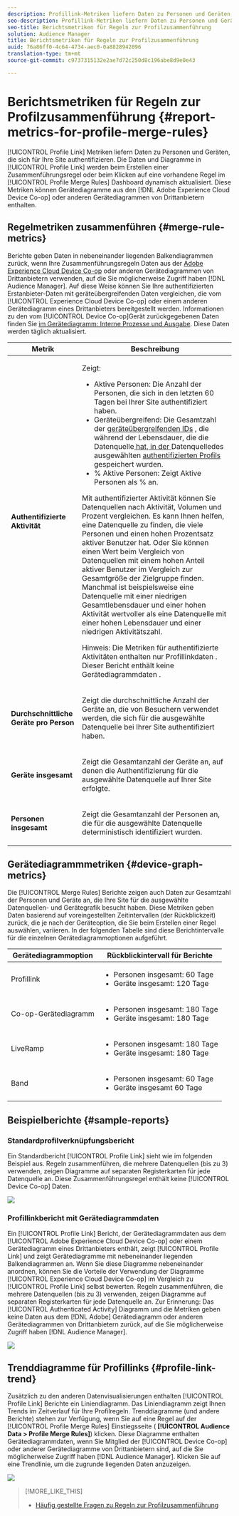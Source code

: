 ```yaml
---
description: Profillink-Metriken liefern Daten zu Personen und Geräten, die sich für Ihre Site authentifizieren. Die Daten und Diagramme in Profillink werden dynamisch aktualisiert, wenn Sie eine Zusammenführungsregel erstellen oder wenn Sie im Dashboard Regeln zur Profilzusammenführung auf eine vorhandene Regel klicken. Diese Metriken können Gerätediagramme aus der Adobe Experience Cloud-Gerätekooperation oder anderen Gerätediagrammen von Drittanbietern enthalten.
seo-description: Profillink-Metriken liefern Daten zu Personen und Geräten, die sich für Ihre Site authentifizieren. Die Daten und Diagramme in Profillink werden dynamisch aktualisiert, wenn Sie eine Zusammenführungsregel erstellen oder wenn Sie im Dashboard Regeln zur Profilzusammenführung auf eine vorhandene Regel klicken. Diese Metriken können Gerätediagramme aus der Adobe Experience Cloud-Gerätekooperation oder anderen Gerätediagrammen von Drittanbietern enthalten.
seo-title: Berichtsmetriken für Regeln zur Profilzusammenführung
solution: Audience Manager
title: Berichtsmetriken für Regeln zur Profilzusammenführung
uuid: 76a86ff0-4c64-4734-aec0-0a8828942096
translation-type: tm+mt
source-git-commit: c9737315132e2ae7d72c250d8c196abe8d9e0e43

---
```



#  Berichtsmetriken für Regeln zur Profilzusammenführung {#report-metrics-for-profile-merge-rules}

[!UICONTROL Profile Link] Metriken liefern Daten zu Personen und Geräten, die sich für Ihre Site authentifizieren. Die Daten und Diagramme in [!UICONTROL Profile Link] werden beim Erstellen einer Zusammenführungsregel oder beim Klicken auf eine vorhandene Regel im [!UICONTROL Profile Merge Rules] Dashboard dynamisch aktualisiert. Diese Metriken können Gerätediagramme aus den [!DNL Adobe Experience Cloud Device Co-op] oder anderen Gerätediagrammen von Drittanbietern enthalten.

## Regelmetriken zusammenführen {#merge-rule-metrics}

Berichte geben Daten in nebeneinander liegenden Balkendiagrammen zurück, wenn Ihre Zusammenführungsregeln Daten aus der [Adobe Experience Cloud Device Co-op](https://marketing.adobe.com/resources/help/en_US/mcdc/) oder anderen Gerätediagrammen von Drittanbietern verwenden, auf die Sie möglicherweise Zugriff haben [!DNL Audience Manager]. Auf diese Weise können Sie Ihre authentifizierten Erstanbieter-Daten mit geräteübergreifenden Daten vergleichen, die vom [!UICONTROL Experience Cloud Device Co-op] oder einem anderen Gerätediagramm eines Drittanbieters bereitgestellt werden. Informationen zu den vom [!UICONTROL Device Co-op]Gerät zurückgegebenen Daten finden Sie [im Gerätediagramm: Interne Prozesse und Ausgabe](https://marketing.adobe.com/resources/help/en_US/mcdc/mcdc-processes.html). Diese Daten werden täglich aktualisiert.

<table id="table_A7FB2F9804F84AC8A6DD05C0E6EE7555"> 
 <thead> 
  <tr> 
   <th colname="col1" class="entry"> Metrik </th> 
   <th colname="col2" class="entry"> Beschreibung </th> 
  </tr> 
 </thead>
 <tbody> 
  <tr> 
   <td colname="col1"> <p> <b><span class="wintitle"> Authentifizierte Aktivität</span></b> </p> </td> 
   <td colname="col2"> <p>Zeigt: </p> 
    <ul id="ul_7F7373919A4A49028EF4BF7B28D9F8E9"> 
     <li id="li_FE2F93C496D64ED8928B3E522C9585EA"> <span class="wintitle"> Aktive Personen</span>: Die Anzahl der Personen, die sich in den letzten 60 Tagen bei Ihrer Site authentifiziert haben. </li> 
     <li id="li_60CFD26EE68B442683C0ED5FED1A79C8"> <span class="wintitle"> Geräteübergreifend</span>: Die Gesamtzahl der <a href="../../features/profile-merge-rules/merge-rules-start.md#create-data-source"> geräteübergreifenden IDs</a> , die während der Lebensdauer, die die Datenquelle<a href="../../features/manage-datasources.md#create-data-source"> hat, in der </a> Datenquelledes ausgewählten <a href="../../features/profile-merge-rules/merge-rule-definitions.md"> authentifizierten Profils</a> gespeichert wurden. </li> 
     <li id="li_F2F07B6A326C4A18B79A0CF2C47D9677"> <span class="wintitle"> % Aktive Personen</span>: Zeigt <span class="wintitle"> Aktive Personen</span> als % an. </li> 
    </ul> <p> <span class="wintitle"> Mit authentifizierter Aktivität</span> können Sie Datenquellen nach Aktivität, Volumen und Prozent vergleichen. Es kann Ihnen helfen, eine Datenquelle zu finden, die viele Personen und einen hohen Prozentsatz aktiver Benutzer hat. Oder Sie können einen Wert beim Vergleich von Datenquellen mit einem hohen Anteil aktiver Benutzer im Vergleich zur Gesamtgröße der Zielgruppe finden. Manchmal ist beispielsweise eine Datenquelle mit einer niedrigen Gesamtlebensdauer und einer hohen Aktivität wertvoller als eine Datenquelle mit einer hohen Lebensdauer und einer niedrigen Aktivitätszahl. </p> <p> <p>Hinweis: Die <span class="wintitle"> Metriken für authentifizierte Aktivitäten</span> enthalten nur <span class="wintitle"> Profillinkdaten</span> . Dieser Bericht enthält keine <span class="wintitle"> Gerätediagrammdaten</span> . </p> </p> </td> 
  </tr> 
  <tr> 
   <td colname="col1"> <p> <b><span class="wintitle"> Durchschnittliche Geräte pro Person</span></b> </p> </td> 
   <td colname="col2"> <p> Zeigt die durchschnittliche Anzahl der Geräte an, die von Besuchern verwendet werden, die sich für die ausgewählte Datenquelle bei Ihrer Site authentifiziert haben. </p> </td> 
  </tr> 
  <tr> 
   <td colname="col1"> <p> <b><span class="wintitle"> Geräte insgesamt</span></b> </p> </td> 
   <td colname="col2"> <p>Zeigt die Gesamtanzahl der Geräte an, auf denen die Authentifizierung für die ausgewählte Datenquelle auf Ihrer Site erfolgte. </p> </td> 
  </tr> 
  <tr> 
   <td colname="col1"> <p> <b><span class="wintitle"> Personen insgesamt</span></b> </p> </td> 
   <td colname="col2"> <p>Zeigt die Gesamtanzahl der Personen an, die für die ausgewählte Datenquelle deterministisch identifiziert wurden. </p> </td> 
  </tr> 
 </tbody> 
</table>

## Gerätediagrammmetriken {#device-graph-metrics}

Die [!UICONTROL Merge Rules] Berichte zeigen auch Daten zur Gesamtzahl der Personen und Geräte an, die Ihre Site für die ausgewählte Datenquellen- und Gerätegrafik besucht haben. Diese Metriken geben Daten basierend auf voreingestellten Zeitintervallen (der Rückblickzeit) zurück, die je nach der Geräteoption, die Sie beim Erstellen einer Regel auswählen, variieren. In der folgenden Tabelle sind diese Berichtintervalle für die einzelnen Gerätediagrammoptionen aufgeführt.

<table id="table_038983EBC71F4A55BBCA99212AC5DEE6"> 
 <thead> 
  <tr> 
   <th colname="col1" class="entry"> Gerätediagrammoption </th> 
   <th colname="col2" class="entry"> Rückblickintervall für Berichte </th> 
  </tr>
 </thead>
 <tbody> 
  <tr> 
   <td colname="col1"> <p><span class="wintitle"> Profillink</span> </p> </td> 
   <td colname="col2"> <p> 
     <ul id="ul_B2FF2341573840549FFB96579F537082"> 
      <li id="li_B37323C2F2434F41B407500AC5C15447">Personen insgesamt: 60 Tage </li> 
      <li id="li_08D911224A60418BBB3CFB4E70CE73D4">Geräte insgesamt: 120 Tage </li> 
     </ul> </p> </td> 
  </tr> 
  <tr> 
   <td colname="col1"> <p><span class="wintitle"> Co-op-Gerätediagramm</span> </p> </td> 
   <td colname="col2"> <p> 
     <ul id="ul_64AD1DD89DF64703B70B973A463BA020"> 
      <li id="li_D7D3A3871F434CBFA71BE8929EB41648">Personen insgesamt: 180 Tage </li> 
      <li id="li_125D387986B2463EB310203CE5857EDA">Geräte insgesamt: 180 Tage </li> 
     </ul> </p> </td> 
  </tr> 
  <tr> 
   <td colname="col1"> <p><span class="wintitle"> LiveRamp</span> </p> </td> 
   <td colname="col2"> <p> 
     <ul id="ul_2772F3AD7E1440789B635794ECDE8DFB"> 
      <li id="li_1432363829D64615B1D349A3722D6268">Personen insgesamt: 180 Tage </li> 
      <li id="li_D5C0E3CE92524B54BBD36C73A326292B">Geräte insgesamt: 180 Tage </li> 
     </ul> </p> </td> 
  </tr> 
  <tr> 
   <td colname="col1"> <p><span class="wintitle"> Band</span> </p> </td> 
   <td colname="col2"> <p> 
     <ul id="ul_274529DB58E6442E95C6AD89BECB1362"> 
      <li id="li_67102211A72A4E47AACFE5E369793C17">Personen insgesamt: 60 Tage </li> 
      <li id="li_3E8F3DA6A7B5487895A626674DA363A5">Geräte insgesamt 60 Tage </li> 
     </ul> </p> </td> 
  </tr> 
 </tbody> 
</table>

## Beispielberichte {#sample-reports}

### Standardprofilverknüpfungsbericht

Ein Standardbericht [!UICONTROL Profile Link] sieht wie im folgenden Beispiel aus. Regeln zusammenführen, die mehrere Datenquellen (bis zu 3) verwenden, zeigen Diagramme auf separaten Registerkarten für jede Datenquelle an. Diese Zusammenführungsregel enthält keine [!UICONTROL Device Co-op] Daten.

![](assets/coop-metrics1.png)

### Profillinkbericht mit Gerätediagrammdaten

Ein [!UICONTROL Profile Link] Bericht, der Gerätediagrammdaten aus dem [!UICONTROL Adobe Experience Cloud Device Co-op] oder einem Gerätediagramm eines Drittanbieters enthält, zeigt [!UICONTROL Profile Link] und zeigt Gerätediagramme mit nebeneinander liegenden Balkendiagrammen an. Wenn Sie diese Diagramme nebeneinander anordnen, können Sie die Vorteile der Verwendung der Diagramme [!UICONTROL Experience Cloud Device Co-op] im Vergleich zu [!UICONTROL Profile Link] selbst bewerten. Regeln zusammenführen, die mehrere Datenquellen (bis zu 3) verwenden, zeigen Diagramme auf separaten Registerkarten für jede Datenquelle an. Zur Erinnerung: Das [!UICONTROL Authenticated Activity] Diagramm und die Metriken geben keine Daten aus dem [!DNL Adobe] Gerätediagramm oder anderen Gerätediagrammen von Drittanbietern zurück, auf die Sie möglicherweise Zugriff haben [!DNL Audience Manager].

![](assets/coop-metrics2.png)

## Trenddiagramme für Profillinks {#profile-link-trend}

Zusätzlich zu den anderen Datenvisualisierungen enthalten [!UICONTROL Profile Link] Berichte ein Liniendiagramm. Das Liniendiagramm zeigt Ihnen Trends im Zeitverlauf für Ihre Profilregeln. Trenddiagramme (und andere Berichte) stehen zur Verfügung, wenn Sie auf eine Regel auf der [!UICONTROL Profile Merge Rules] Einstiegsseite ( **[!UICONTROL Audience Data > Profile Merge Rules]**) klicken. Diese Diagramme enthalten Gerätediagrammdaten, wenn Sie Mitglied der [!UICONTROL Device Co-op] oder anderer Gerätediagramme von Drittanbietern sind, auf die Sie möglicherweise Zugriff haben [!DNL Audience Manager]. Klicken Sie auf eine Trendlinie, um die zugrunde liegenden Daten anzuzeigen.

![](assets/authenticated_trends.png)

>[!MORE_LIKE_THIS]
>
>* [Häufig gestellte Fragen zu Regeln zur Profilzusammenführung](../../faq/faq-profile-merge.md)

